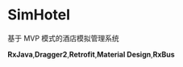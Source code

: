 # SimHotel

基于 MVP 模式的酒店模拟管理系统

**RxJava**,**Dragger2**,**Retrofit**,**Material Design**,**RxBus**

